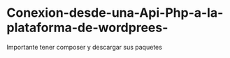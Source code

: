 # Conexion-desde-una-Api-Php-a-la-plataforma-de-wordprees-

Importante tener composer y descargar sus paquetes 
